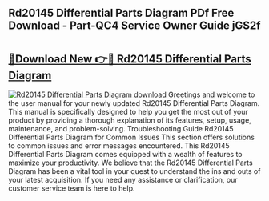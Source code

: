 ## Rd20145 Differential Parts Diagram PDf Free Download - Part-QC4 Service Owner Guide jGS2f

# <h2><a href="http://dfp0yuo.blite.top/?on=Rd20145+Differential+Parts+Diagram">🔗Download New 👉🔴 Rd20145 Differential Parts Diagram</a></h2>

[![Rd20145 Differential Parts Diagram download](https://i.imgur.com/lujVjoI.png)](http://dfp0yuo.blite.top/?on=Rd20145+Differential+Parts+Diagram)
Greetings and welcome to the user manual for your newly updated Rd20145 Differential Parts Diagram. This manual is specifically designed to help you get the most out of your product by providing a thorough explanation of its features, setup, usage, maintenance, and problem-solving. Troubleshooting Guide Rd20145 Differential Parts Diagram for Common Issues This section offers solutions to common issues and error messages encountered. This Rd20145 Differential Parts Diagram comes equipped with a wealth of features to maximize your productivity. We believe that the Rd20145 Differential Parts Diagram has been a vital tool in your quest to understand the ins and outs of your latest acquisition. If you need any assistance or clarification, our customer service team is here to help.
